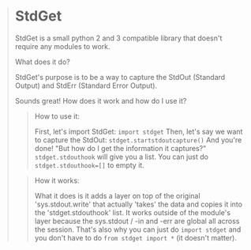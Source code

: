 ﻿># StdGet
>StdGet is a small python 2 and 3 compatible library that doesn't require any modules to work.
>
>What does it do?
>
>StdGet's purpose is to be a way to capture the StdOut (Standard Output) and StdErr (Standard Error Output).
>
>Sounds great! How does it work and how do I use it?
>
>>How to use it:
>>
>>First, let's import StdGet:
> `import stdget` 
> Then, let's say we want to capture the StdOut:
> `stdget.startstdoutcapture()`
> And you're done!
> "But how do I get the information it captures?"
> `stdget.stdouthook` will give you a list.
> You can just do `stdget.stdouthook=[]` to empty it.
> 
> >How it works:
> >
> >What it does is it adds a layer on top of the original 'sys.stdout.write' that actually 'takes' the data and copies it into the 'stdget.stdouthook' list.
> It works outside of the module's layer because the sys.stdout / -in and -err are global all across the session.
> That's also why you can just do `import stdget` and you don't have to do `from stdget import *` (it doesn't matter).

